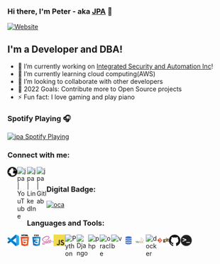 ### Hi there, I'm Peter - aka [JPA][website] 👋

[![Website](https://img.shields.io/badge/JPA-UP-blue)](https://jpa.netlify.app/)

## I'm a Developer and DBA!

- 🔭  I’m currently working on [Integrated Security and Automation Inc](http://www.isa.com.ph/)!
- 🌱  I’m currently learning cloud computing(AWS)
- 👯  I’m looking to collaborate with other developers
- 🥅  2022 Goals: Contribute more to Open Source projects
- ⚡   Fun fact: I love gaming and play piano

### Spotify Playing 🎧
[<img src="https://gifimage.net/wp-content/uploads/2018/11/sound-equalizer-gif-2.gif" alt="jpa Spotify Playing" width="350" />](https://open.spotify.com/playlist/37i9dQZF1DXe3Jzj3uus9u)

### Connect with me:

[<img align="left" alt="jpa" width="22px" src="https://raw.githubusercontent.com/iconic/open-iconic/master/svg/globe.svg" />][website]
[<img align="left" alt="jpa | YouTube" width="22px" src="https://cdn.jsdelivr.net/npm/simple-icons@v3/icons/facebook.svg" />][fb]
[<img align="left" alt="jpa | LinkedIn" width="22px" src="https://cdn.jsdelivr.net/npm/simple-icons@v3/icons/linkedin.svg" />][linkedin]
[<img align="left" alt="jpa | Gitlab" width="22px" src="https://cdn.jsdelivr.net/npm/simple-icons@v3/icons/gitlab.svg" />][gitlab]

<br />

### Digital Badge:


[<img alt="oca" src="https://www.pngitem.com/pimgs/m/178-1789132_oracle-database-sql-certified-associate-oracle-certified-associate.png" width="100px">][oca]
<br />

### Languages and Tools:

<img align="left" alt="Visual Studio Code" width="26px" src="https://raw.githubusercontent.com/github/explore/80688e429a7d4ef2fca1e82350fe8e3517d3494d/topics/visual-studio-code/visual-studio-code.png" />
<img align="left" alt="HTML5" width="26px" src="https://raw.githubusercontent.com/github/explore/80688e429a7d4ef2fca1e82350fe8e3517d3494d/topics/html/html.png" />
<img align="left" alt="CSS3" width="26px" src="https://raw.githubusercontent.com/github/explore/80688e429a7d4ef2fca1e82350fe8e3517d3494d/topics/css/css.png" />
<img align="left" alt="Sass" width="26px" src="https://raw.githubusercontent.com/github/explore/80688e429a7d4ef2fca1e82350fe8e3517d3494d/topics/sass/sass.png" />
<img align="left" alt="JavaScript" width="26px" src="https://raw.githubusercontent.com/github/explore/80688e429a7d4ef2fca1e82350fe8e3517d3494d/topics/javascript/javascript.png" />
<img align="left" alt="Python" width="26px" src="https://cdn3.iconfinder.com/data/icons/logos-and-brands-adobe/512/267_Python-512.png" />
<img align="left" alt="Django" width="26px" src="https://icon-library.com/images/django-icon/django-icon-0.jpg" />
<img align="left" alt="php" width="26px" src="https://cdn4.iconfinder.com/data/icons/logos-and-brands/512/256_Php_logo-512.png" />
<img align="left" alt="oracle" width="26px" src="https://icon-library.com/images/oracle-icon/oracle-icon-22.jpg" />
<img align="left" alt="vb" width="26px" src="https://jamesmacdonald.me/wp-content/uploads/2018/11/vb-net-icon-1.png" />
<img align="left" alt="SQL" width="26px" src="https://raw.githubusercontent.com/github/explore/80688e429a7d4ef2fca1e82350fe8e3517d3494d/topics/sql/sql.png" />
<img align="left" alt="MySQL" width="26px" src="https://raw.githubusercontent.com/github/explore/80688e429a7d4ef2fca1e82350fe8e3517d3494d/topics/mysql/mysql.png" />
<img align="left" alt="docker" width="26px" src="https://cdn3.iconfinder.com/data/icons/logos-and-brands-adobe/512/97_Docker-512.png" />
<img align="left" alt="Git" width="26px" src="https://raw.githubusercontent.com/github/explore/80688e429a7d4ef2fca1e82350fe8e3517d3494d/topics/git/git.png" />
<img align="left" alt="GitHub" width="26px" src="https://raw.githubusercontent.com/github/explore/78df643247d429f6cc873026c0622819ad797942/topics/github/github.png" />
<img align="left" alt="Terminal" width="26px" src="https://raw.githubusercontent.com/github/explore/80688e429a7d4ef2fca1e82350fe8e3517d3494d/topics/terminal/terminal.png" />

<br />
<br />



[website]: https://jpa.netlify.app/
[fb]: https://www.facebook.com/johnpeter.antonio
[gitlab]: https://gitlab.isa.net.ph/johnpeteraa
[linkedin]: https://www.linkedin.com/in/john-peter-antonio-637976119/
[oca]: https://www.youracclaim.com/badges/aca5aca4-7ee8-432b-8a8c-3a71ebd992f7/linked_in_profile
